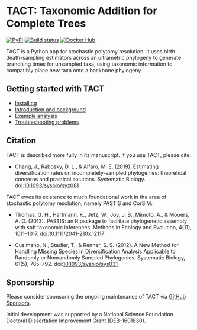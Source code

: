# TACT: Taxonomic Addition for Complete Trees

[![PyPI](https://img.shields.io/pypi/v/tact.svg)](https://pypi.org/project/tact/)
[![Build status](https://github.com/jonchang/tact/workflows/Python%20package/badge.svg)](https://github.com/jonchang/tact/actions)
[![Docker Hub](https://img.shields.io/docker/pulls/jonchang/tact.svg)](https://hub.docker.com/r/jonchang/tact)

TACT is a Python app for stochastic polytomy resolution. It uses birth-death-sampling estimators across an ultrametric phylogeny to generate branching times for unsampled taxa, using taxonomic information to compatibly place new taxa onto a backbone phylogeny.

## Getting started with TACT

* [Installing](install.md)
* [Introduction and background](background.md)
* [Example analysis](tutorial.md)
* [Troubleshooting problems](troubleshooting.md)

## Citation

TACT is described more fully in its manuscript. If you use TACT, please cite:

* Chang, J., Rabosky, D. L., & Alfaro, M. E. (2019). Estimating diversification rates on incompletely-sampled phylogenies: theoretical concerns and practical solutions. Systematic Biology. doi:[10.1093/sysbio/syz081](https://doi.org/10.1093/sysbio/syz081)

TACT owes its existence to much foundational work in the area of stochastic polytomy resolution, namely PASTIS and CorSiM.

* Thomas, G. H., Hartmann, K., Jetz, W., Joy, J. B., Mimoto, A., & Mooers, A. O. (2013). PASTIS: an R package to facilitate phylogenetic assembly with soft taxonomic inferences. Methods in Ecology and Evolution, 4(11), 1011–1017. doi:[10.1111/2041-210x.12117](https://doi.org/10.1111/2041-210X.12117)

* Cusimano, N., Stadler, T., & Renner, S. S. (2012). A New Method for Handling Missing Species in Diversification Analysis Applicable to Randomly or Nonrandomly Sampled Phylogenies. Systematic Biology, 61(5), 785–792. doi:[10.1093/sysbio/sys031](https://doi.org/10.1093/sysbio/sys031)

## Sponsorship

Please consider sponsoring the ongoing maintenance of TACT via [GitHub Sponsors](https://github.com/sponsors/jonchang).

Initial development was supported by a National Science Foundation Doctoral Dissertation Improvement Grant (DEB-1601830).
